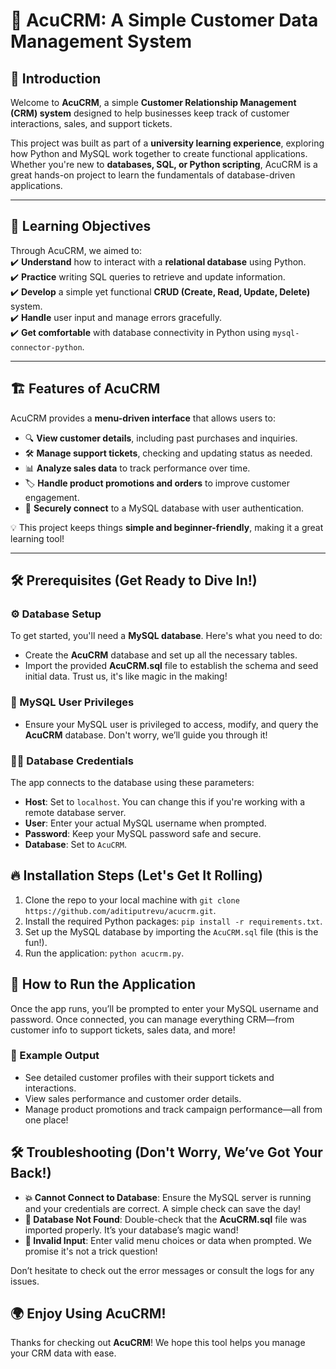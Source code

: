 # 📌 AcuCRM: A Simple Customer Data Management System  

## 🚀 Introduction  
Welcome to **AcuCRM**, a simple **Customer Relationship Management (CRM) system** designed to help businesses keep track of customer interactions, sales, and support tickets.  

This project was built as part of a **university learning experience**, exploring how Python and MySQL work together to create functional applications. Whether you're new to **databases, SQL, or Python scripting**, AcuCRM is a great hands-on project to learn the fundamentals of database-driven applications.  

---

## 🎯 Learning Objectives  

Through AcuCRM, we aimed to:  
✔️ **Understand** how to interact with a **relational database** using Python.  
✔️ **Practice** writing SQL queries to retrieve and update information.  
✔️ **Develop** a simple yet functional **CRUD (Create, Read, Update, Delete)** system.  
✔️ **Handle** user input and manage errors gracefully.  
✔️ **Get comfortable** with database connectivity in Python using `mysql-connector-python`.  

---

## 🏗️ Features of AcuCRM  

AcuCRM provides a **menu-driven interface** that allows users to:  

- 🔍 **View customer details**, including past purchases and inquiries.  
- 🛠️ **Manage support tickets**, checking and updating status as needed.  
- 📊 **Analyze sales data** to track performance over time.  
- 🏷️ **Handle product promotions and orders** to improve customer engagement.  
- 🔑 **Securely connect** to a MySQL database with user authentication.  

💡 This project keeps things **simple and beginner-friendly**, making it a great learning tool!  

---


## 🛠️ Prerequisites (Get Ready to Dive In!)

### ⚙️ Database Setup
To get started, you'll need a **MySQL database**. Here's what you need to do:
- Create the **AcuCRM** database and set up all the necessary tables.
- Import the provided **AcuCRM.sql** file to establish the schema and seed initial data. Trust us, it's like magic in the making!

### 🔑 MySQL User Privileges
- Ensure your MySQL user is privileged to access, modify, and query the **AcuCRM** database. Don't worry, we’ll guide you through it!

### 🧑‍💻 Database Credentials
The app connects to the database using these parameters:
- **Host**: Set to `localhost`. You can change this if you're working with a remote database server.
- **User**: Enter your actual MySQL username when prompted.
- **Password**: Keep your MySQL password safe and secure.
- **Database**: Set to `AcuCRM`.

## 🔥 Installation Steps (Let's Get It Rolling)
1. Clone the repo to your local machine with `git clone https://github.com/aditiputrevu/acucrm.git`.
2. Install the required Python packages: `pip install -r requirements.txt`.
3. Set up the MySQL database by importing the `AcuCRM.sql` file (this is the fun!).
4. Run the application: `python acucrm.py`.

## 🚀 How to Run the Application
Once the app runs, you’ll be prompted to enter your MySQL username and password. Once connected, you can manage everything CRM—from customer info to support tickets, sales data, and more!

### 🌟 Example Output
- See detailed customer profiles with their support tickets and interactions.
- View sales performance and customer order details.
- Manage product promotions and track campaign performance—all from one place!

## 🛠️ Troubleshooting (Don't Worry, We’ve Got Your Back!)
- **💥 Cannot Connect to Database**: Ensure the MySQL server is running and your credentials are correct. A simple check can save the day!
- **📂 Database Not Found**: Double-check that the **AcuCRM.sql** file was imported properly. It’s your database’s magic wand!
- **🚫 Invalid Input**: Enter valid menu choices or data when prompted. We promise it's not a trick question!

Don’t hesitate to check out the error messages or consult the logs for any issues.

## 🌍 Enjoy Using AcuCRM!

Thanks for checking out **AcuCRM**! We hope this tool helps you manage your CRM data with ease.

